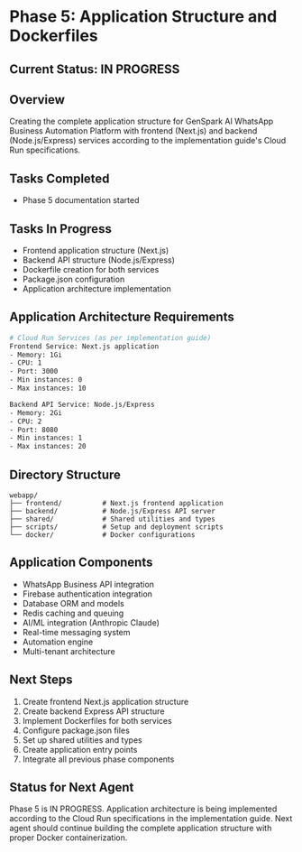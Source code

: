 # Phase 5: Application Structure and Dockerfiles

## Current Status: IN PROGRESS

## Overview
Creating the complete application structure for GenSpark AI WhatsApp Business Automation Platform with frontend (Next.js) and backend (Node.js/Express) services according to the implementation guide's Cloud Run specifications.

## Tasks Completed
- Phase 5 documentation started

## Tasks In Progress
- Frontend application structure (Next.js)
- Backend API structure (Node.js/Express)
- Dockerfile creation for both services
- Package.json configuration
- Application architecture implementation

## Application Architecture Requirements
```bash
# Cloud Run Services (as per implementation guide)
Frontend Service: Next.js application
- Memory: 1Gi
- CPU: 1
- Port: 3000
- Min instances: 0
- Max instances: 10

Backend API Service: Node.js/Express
- Memory: 2Gi
- CPU: 2
- Port: 8080
- Min instances: 1
- Max instances: 20
```

## Directory Structure
```
webapp/
├── frontend/          # Next.js frontend application
├── backend/           # Node.js/Express API server
├── shared/            # Shared utilities and types
├── scripts/           # Setup and deployment scripts
└── docker/            # Docker configurations
```

## Application Components
- WhatsApp Business API integration
- Firebase authentication integration
- Database ORM and models
- Redis caching and queuing
- AI/ML integration (Anthropic Claude)
- Real-time messaging system
- Automation engine
- Multi-tenant architecture

## Next Steps
1. Create frontend Next.js application structure
2. Create backend Express API structure
3. Implement Dockerfiles for both services
4. Configure package.json files
5. Set up shared utilities and types
6. Create application entry points
7. Integrate all previous phase components

## Status for Next Agent
Phase 5 is IN PROGRESS. Application architecture is being implemented according to the Cloud Run specifications in the implementation guide. Next agent should continue building the complete application structure with proper Docker containerization.